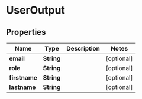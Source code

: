 

# UserOutput

## Properties

Name | Type | Description | Notes
------------ | ------------- | ------------- | -------------
**email** | **String** |  |  [optional]
**role** | **String** |  |  [optional]
**firstname** | **String** |  |  [optional]
**lastname** | **String** |  |  [optional]



